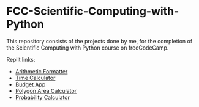 # FCC-Scientific-Computing-with-Python
This repository consists of the projects done by me, for the completion of the Scientific Computing with Python course on freeCodeCamp.

Replit links:
- [Arithmetic Formatter](https://replit.com/@amrithanandini/boilerplate-arithmetic-formatter)
- [Time Calculator]()
- [Budget App](https://replit.com/@amrithanandini/boilerplate-budget-app)
- [Polygon Area Calculator](https://replit.com/@amrithanandini/boilerplate-polygon-area-calculator)
- [Probability Calculator](https://replit.com/@amrithanandini/boilerplate-probability-calculator)

